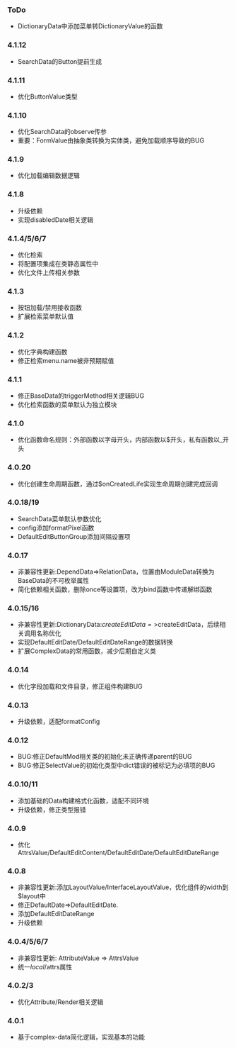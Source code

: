 ### ToDo
- DictionaryData中添加菜单转DictionaryValue的函数

### 4.1.12
- SearchData的Button提前生成

### 4.1.11
- 优化ButtonValue类型

### 4.1.10
- 优化SearchData的observe传参
- 重要：FormValue由抽象类转换为实体类，避免加载顺序导致的BUG

### 4.1.9
- 优化加载编辑数据逻辑

### 4.1.8
- 升级依赖
- 实现disabledDate相关逻辑

### 4.1.4/5/6/7
- 优化检索
- 将配置项集成在类静态属性中
- 优化文件上传相关参数

### 4.1.3
- 按钮加载/禁用接收函数
- 扩展检索菜单默认值

### 4.1.2
- 优化字典构建函数
- 修正检索menu.name被非预期赋值

### 4.1.1
- 修正BaseData的triggerMethod相关逻辑BUG
- 优化检索函数的菜单默认为独立模块

### 4.1.0
- 优化函数命名规则：外部函数以字母开头，内部函数以$开头，私有函数以_开头

### 4.0.20
- 优化创建生命周期函数，通过$onCreatedLife实现生命周期创建完成回调

### 4.0.18/19
- SearchData菜单默认参数优化
- config添加formatPixel函数
- DefaultEditButtonGroup添加间隔设置项

### 4.0.17
- 非兼容性更新:DependData=>RelationData，位置由ModuleData转换为BaseData的不可枚举属性
- 简化依赖相关函数，删除once等设置项，改为bind函数中传递解绑函数

### 4.0.15/16
- 非兼容性更新:DictionaryData:$createEditData=>$createEditData，后续相关调用名称优化
- 实现DefaultEditDate/DefaultEditDateRange的数据转换
- 扩展ComplexData的常用函数，减少后期自定义类

### 4.0.14
- 优化字段加载和文件目录，修正组件构建BUG

### 4.0.13
- 升级依赖，适配formatConfig

### 4.0.12
- BUG:修正DefaultMod相关类的初始化未正确传递parent的BUG
- BUG:修正SelectValue的初始化类型中dict错误的被标记为必填项的BUG

### 4.0.10/11
- 添加基础的Data构建格式化函数，适配不同环境
- 升级依赖，修正类型报错

### 4.0.9
- 优化AttrsValue/DefaultEditContent/DefaultEditDate/DefaultEditDateRange

### 4.0.8
- 非兼容性更新:添加LayoutValue/InterfaceLayoutValue，优化组件的width到$layout中
- 修正DefaultDate=>DefaultEditDate.
- 添加DefaultEditDateRange
- 升级依赖

### 4.0.4/5/6/7
- 非兼容性更新: AttributeValue => AttrsValue
- 统一$local/$attrs属性

### 4.0.2/3
- 优化Attribute/Render相关逻辑

### 4.0.1
- 基于complex-data简化逻辑，实现基本的功能

